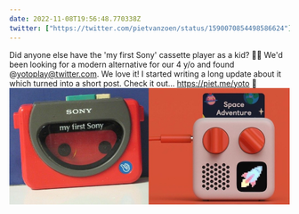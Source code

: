 ```yaml
---
date: 2022-11-08T19:56:48.770338Z
twitter: ["https://twitter.com/pietvanzoen/status/1590070854498586624"]
---
```

Did anyone else have the 'my first Sony' cassette player as a kid? 🙋‍♂️ We'd been looking for a modern alternative for our 4 y/o and found @yotoplay@twitter.com. We love it! I started writing a long update about it which turned into a short post. Check it out... https://piet.me/yoto 😬 ![](/media/sony-yoto.jpg)

